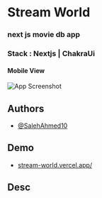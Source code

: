 
# Stream World

### next js movie db app

### Stack : Nextjs | ChakraUi



#### Mobile View

![App Screenshot](https://user-images.githubusercontent.com/44835364/226081047-797a7ad3-1519-4a7c-8717-cc9a2d67edc0.png)


## Authors

- [@SalehAhmed10](https://www.github.com/SalehAhmed10)


## Demo


- [stream-world.vercel.app/](stream-world.vercel.app/)


## Desc
